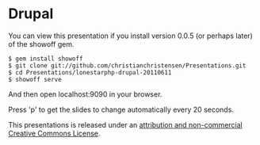 # Drupal #

You can view this presentation if you install version 0.0.5 (or perhaps later) of the showoff gem.

    $ gem install showoff
    $ git clone git://github.com/christianchristensen/Presentations.git
    $ cd Presentations/lonestarphp-drupal-20110611
    $ showoff serve

And then open localhost:9090 in your browser.

Press 'p' to get the slides to change automatically every 20 seconds.

This presentations is released under an [attribution and non-commercial Creative Commons License](http://creativecommons.org/licenses/by-nc/2.0/uk/).
